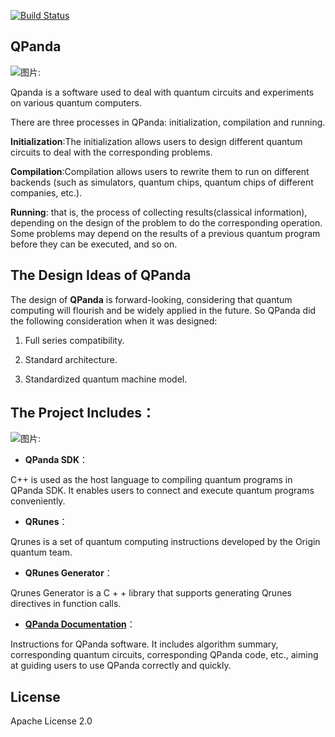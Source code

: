 [![Build Status](https://travis-ci.org/OriginQ/QPanda-SDK.svg?branch=master)](https://travis-ci.org/OriginQ/QPanda-SDK)
## QPanda


![图片: ](https://images-cdn.shimo.im/BtuP6aVe0oo2jRlZ/image.png)

Qpanda is a software used to deal with quantum circuits and experiments on various quantum computers.

There are three processes in QPanda: initialization, compilation and running.

**Initialization**:The initialization allows users to design different quantum circuits to deal with the corresponding problems.

**Compilation**:Compilation allows users to rewrite them to run on different backends (such as simulators, quantum chips, quantum chips of different companies, etc.).

**Running**: that is, the process of collecting results(classical information), depending on the design of the problem to do the corresponding operation. Some problems may depend on the results of a previous quantum program before they can be executed, and so on.

## The Design Ideas of QPanda


The design of **QPanda** is forward-looking, considering that quantum computing will flourish and be widely applied in the future. So QPanda did the following consideration when it was designed:

1.  Full series compatibility.

2.  Standard architecture.

3.  Standardized quantum machine model.

## The Project Includes：

![图片: ](https://images-cdn.shimo.im/j71VAaimgHkKWXEW/image.png)

-   **QPanda SDK**：

C++ is used as the host language to compiling quantum programs in QPanda SDK. It enables users to connect and execute quantum programs conveniently.

-   **QRunes**：

Qrunes is a set of quantum computing instructions developed by the Origin quantum team.

-   **QRunes Generator**：

Qrunes Generator is a C + + library that supports generating Qrunes directives in function calls.

-   **[QPanda Documentation](./QPanda-2.0.Documentation/README.md)**：

 Instructions for QPanda software. It includes algorithm summary, corresponding quantum circuits, corresponding QPanda code, etc., aiming at guiding users to use QPanda correctly and quickly.

 ## License
 Apache License 2.0
